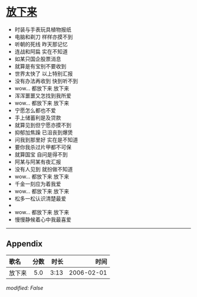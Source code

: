 # [放下来](https://music.163.com/song?id=66064)

* 时装与手表玩具植物报纸
* 电脑和剃刀 样样亦摸不到
* 听朝的死线 昨天那记忆
* 连战和阿扁 实在不知道
* 如某只国企股票消息
* 就算是有宝别不要收到
* 世界太快了 以上特别汇报
* 没有办法再收到 快到听不到
* wow... 都放下来 放下来
* 浑浑噩噩又怎找到我所爱
* wow... 都放下来 放下来
* 宁愿怎么都也不爱
* 手上储蓄利是及贷款
* 就算见到但宁愿亦摸不到
* 抑郁加焦躁 已沮丧到爆煲
* 问我到那里好 实在是不知道
* 要你我杀过片甲都不可保
* 就算国宝 自问是得不到
* 阿某与阿某有夜汇报
* 没有人见到 就扮做不知道
* wow... 都放下来 放下来
* 千金一刻应为着我爱
* wow... 都放下来 放下来
* 松多一松认识清楚最爱
* 
* wow... 都放下来 放下来
* 慢慢静候着心中我最喜爱


---

## Appendix

|歌名|分数|时长|时间|
|:---|:---:|---:|---:|
|放下来|5.0|3:13|2006-02-01

*modified: False*